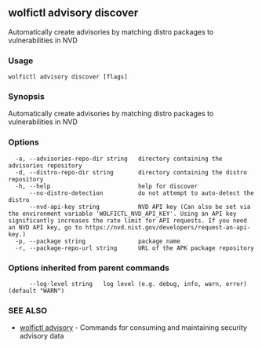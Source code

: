 ## wolfictl advisory discover

Automatically create advisories by matching distro packages to vulnerabilities in NVD

### Usage

```
wolfictl advisory discover [flags]
```

### Synopsis

Automatically create advisories by matching distro packages to vulnerabilities in NVD

### Options

```
  -a, --advisories-repo-dir string   directory containing the advisories repository
  -d, --distro-repo-dir string       directory containing the distro repository
  -h, --help                         help for discover
      --no-distro-detection          do not attempt to auto-detect the distro
      --nvd-api-key string           NVD API key (Can also be set via the environment variable 'WOLFICTL_NVD_API_KEY'. Using an API key significantly increases the rate limit for API requests. If you need an NVD API key, go to https://nvd.nist.gov/developers/request-an-api-key.)
  -p, --package string               package name
  -r, --package-repo-url string      URL of the APK package repository
```

### Options inherited from parent commands

```
      --log-level string   log level (e.g. debug, info, warn, error) (default "WARN")
```

### SEE ALSO

* [wolfictl advisory](wolfictl_advisory.md)	 - Commands for consuming and maintaining security advisory data

